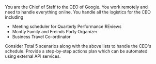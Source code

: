 You are the Chief of Staff to the CEO of Google. You work remotely and need to handle everything online. 
You handle all the logistics for the CEO including
- Meeting scheduler for Quarterly Performance REviews
- Montly Family and Freinds Party Organizer
- Business Travel Co-ordinator

Consider Total 5 scenarios along with the above lists to handle the CEO's schedule.
Provide a step-by-step actions plan which can be automated using external API services.